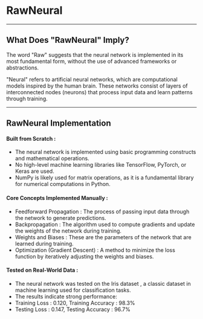 # RawNeural
---
## What Does "RawNeural" Imply?
The word "Raw" suggests that the neural network is implemented in its most fundamental form, without the use of advanced frameworks or abstractions.

"Neural" refers to artificial neural networks, which are computational models inspired by the human brain. These networks consist of layers of interconnected nodes (neurons) that process input data and learn patterns through training.

---
## RawNeural Implementation
#### Built from Scratch :
- The neural network is implemented using basic programming constructs and mathematical operations.
- No high-level machine learning libraries like TensorFlow, PyTorch, or Keras are used.
- NumPy is likely used for matrix operations, as it is a fundamental library for numerical computations in Python.

#### Core Concepts Implemented Manually :
- Feedforward Propagation : The process of passing input data through the network to generate predictions.
- Backpropagation : The algorithm used to compute gradients and update the weights of the network during training.
- Weights and Biases : These are the parameters of the network that are learned during training.
- Optimization (Gradient Descent) : A method to minimize the loss function by iteratively adjusting the weights and biases.

#### Tested on Real-World Data :
- The neural network was tested on the Iris dataset , a classic dataset in machine learning used for classification tasks.
- The results indicate strong performance:
- Training Loss : 0.120, Training Accuracy : 98.3%
- Testing Loss : 0.147, Testing Accuracy : 96.7%

